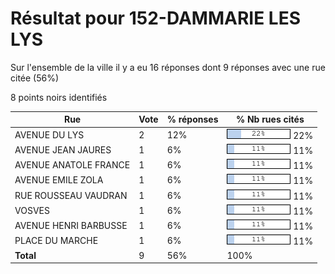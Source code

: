 # Résultat pour 152-DAMMARIE LES LYS

Sur l'ensemble de la ville il y a eu 16 réponses dont 9 réponses avec une rue citée (56%)

8 points noirs identifiés

| Rue | Vote | % réponses | % Nb rues cités|
|-----|------|------------|----------------|
| AVENUE DU LYS | 2 | 12% | <img src="../../img/bar_22.gif" />&nbsp;22%|
| AVENUE JEAN JAURES | 1 | 6% | <img src="../../img/bar_11.gif" />&nbsp;11%|
| AVENUE ANATOLE FRANCE | 1 | 6% | <img src="../../img/bar_11.gif" />&nbsp;11%|
| AVENUE EMILE ZOLA | 1 | 6% | <img src="../../img/bar_11.gif" />&nbsp;11%|
| RUE ROUSSEAU VAUDRAN | 1 | 6% | <img src="../../img/bar_11.gif" />&nbsp;11%|
| VOSVES | 1 | 6% | <img src="../../img/bar_11.gif" />&nbsp;11%|
| AVENUE HENRI BARBUSSE | 1 | 6% | <img src="../../img/bar_11.gif" />&nbsp;11%|
| PLACE DU MARCHE | 1 | 6% | <img src="../../img/bar_11.gif" />&nbsp;11%|
| **Total** | 9 | 56% | 100%|
